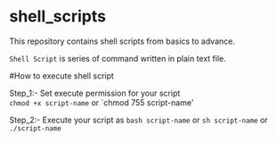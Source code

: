 # shell_scripts
This repository contains shell scripts from basics to advance. 

`Shell Script` is series of command written in plain text file.
 
#How to execute shell script

Step_1:- Set execute permission for your script  
`chmod +x script-name` or `chmod 755 script-name'

Step_2:-  Execute your script as
`bash script-name` or `sh script-name` or `./script-name`
